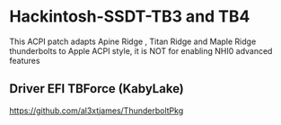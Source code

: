 # Hackintosh-SSDT-TB3 and TB4
 This ACPI patch adapts Apine Ridge , Titan Ridge and Maple Ridge thunderbolts to Apple ACPI style, it is NOT for enabling NHI0 advanced features
 
 ## Driver EFI TBForce (KabyLake)
 https://github.com/al3xtjames/ThunderboltPkg
